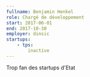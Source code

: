 ```yaml
---
fullname: Benjamin Henkel
role: Chargé de développement
start: 2017-06-01
end: 2017-10-30
employer: dinsic
startups:
    - tps:
        inactive
---
```

Trop fan des startups d'Etat
